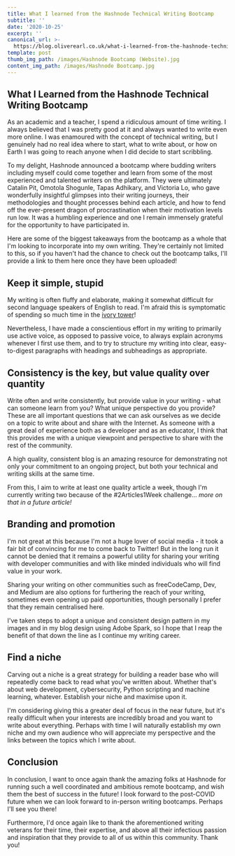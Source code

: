 ```yaml
---
title: What I learned from the Hashnode Technical Writing Bootcamp
subtitle: ''
date: '2020-10-25'
excerpt: ''
canonical_url: >-
  https://blog.oliverearl.co.uk/what-i-learned-from-the-hashnode-technical-writing-bootcamp
template: post
thumb_img_path: /images/Hashnode Bootcamp (Website).jpg
content_img_path: /images/Hashnode Bootcamp.jpg
---
```

## What I Learned from the Hashnode Technical Writing Bootcamp

As an academic and a teacher, I spend a ridiculous amount of time writing. I always believed that I was pretty good at it and always wanted to write even more online. I was enamoured with the concept of technical writing, but I genuinely had no real idea where to start, what to write about, or how on Earth I was going to reach anyone when I did decide to start scribbling.

To my delight, Hashnode announced a bootcamp where budding writers including myself could come together and learn from some of the most experienced and talented writers on the platform. They were ultimately Catalin Pit, Omotola Shogunle, Tapas Adhikary, and Victoria Lo, who gave wonderfully insightful glimpses into their writing journeys, their methodologies and thought processes behind each article, and how to fend off the ever-present dragon of procrastination when their motivation levels run low. It was a humbling experience and one I remain immensely grateful for the opportunity to have participated in.

Here are some of the biggest takeaways from the bootcamp as a whole that I'm looking to incorporate into my own writing. They're certainly not limited to this, so if you haven't had the chance to check out the bootcamp talks, I'll provide a link to them here once they have been uploaded!

## Keep it simple, stupid

My writing is often fluffy and elaborate, making it somewhat difficult for second language speakers of English to read. I'm afraid this is symptomatic of spending so much time in the [ivory tower](https://en.wikipedia.org/wiki/Ivory_tower)! 

Nevertheless, I have made a conscientious effort in my writing to primarily use active voice, as opposed to passive voice, to always explain acronyms whenever I first use them, and to try to structure my writing into clear, easy-to-digest paragraphs with headings and subheadings as appropriate.

## Consistency is the key, but value quality over quantity

Write often and write consistently, but provide value in your writing - what can someone learn from you? What unique perspective do you provide? These are all important questions that we can ask ourselves as we decide on a topic to write about and share with the Internet. As someone with a great deal of experience both as a developer and as an educator, I think that this provides me with a unique viewpoint and perspective to share with the rest of the community.

A high quality, consistent blog is an amazing resource for demonstrating not only your commitment to an ongoing project, but both your technical and writing skills at the same time.

From this, I aim to write at least one quality article a week, though I'm currently writing two because of the #2Articles1Week challenge... *more on that in a future article!*

## Branding and promotion

I'm not great at this because I'm not a huge lover of social media - it took a fair bit of convincing for me to come back to Twitter! But in the long run it cannot be denied that it remains a powerful utility for sharing your writing with developer communities and with like minded individuals who will find value in your work. 

Sharing your writing on other communities such as freeCodeCamp, Dev, and Medium are also options for furthering the reach of your writing, sometimes even opening up paid opportunities, though personally I prefer that they remain centralised here.

I've taken steps to adopt a unique and consistent design pattern in my images and in my blog design using Adobe Spark, so I hope that I reap the benefit of that down the line as I continue my writing career.

## Find a niche

Carving out a niche is a great strategy for building a reader base who will repeatedly come back to read what you've written about. Whether that's about web development, cybersecurity, Python scripting and machine learning, whatever. Establish your niche and maximise upon it.

I'm considering giving this a greater deal of focus in the near future, but it's really difficult when your interests are incredibly broad and you want to write about everything. Perhaps with time I will naturally establish my own niche and my own audience who will appreciate my perspective and  the links between the topics which I write about.

## Conclusion

In conclusion, I want to once again thank the amazing folks at Hashnode for running such a well coordinated and ambitious remote bootcamp, and wish them the best of success in the future! I look forward to the post-COVID future when we can look forward to in-person writing bootcamps. Perhaps I'll see you there!

Furthermore, I'd once again like to thank the aforementioned writing veterans for their time, their expertise, and above all their infectious passion and inspiration that they provide to all of us within this community. Thank you!